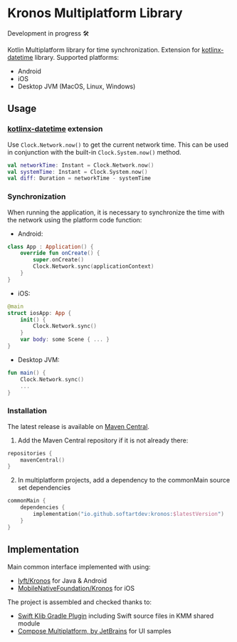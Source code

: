 # Kronos Multiplatform Library
Development in progress 🛠

Kotlin Multiplatform library for time synchronization. 
Extension for [kotlinx-datetime](https://github.com/Kotlin/kotlinx-datetime) library.
Supported platforms:
- Android
- iOS
- Desktop JVM (MacOS, Linux, Windows)
## Usage
### [kotlinx-datetime](https://github.com/Kotlin/kotlinx-datetime) extension
Use `Clock.Network.now()` to get the current network time. 
This can be used in conjunction with the built-in `Clock.System.now()` method.
```kotlin
val networkTime: Instant = Clock.Network.now()
val systemTime: Instant = Clock.System.now()
val diff: Duration = networkTime - systemTime
```
### Synchronization
When running the application, it is necessary to synchronize the time with the network using the platform code function:
- Android:
```kotlin
class App : Application() {
    override fun onCreate() {
        super.onCreate()
        Clock.Network.sync(applicationContext)
    }
}
```
- iOS:
```swift
@main
struct iosApp: App {
    init() {
        Clock.Network.sync()
    }
    var body: some Scene { ... }
}
```
- Desktop JVM:
```kotlin
fun main() {
    Clock.Network.sync()
    ...
}
```
### Installation
The latest release is available on [Maven Central](https://repo1.maven.org/maven2/io/github/softartdev/kronos/).
1. Add the Maven Central repository if it is not already there:
```kotlin
repositories {
    mavenCentral()
}
```
2. In multiplatform projects, add a dependency to the commonMain source set dependencies
```kotlin
commonMain {
    dependencies {
        implementation("io.github.softartdev:kronos:$latestVersion")
    }
}
```
## Implementation
Main common interface implemented with using:
- [lyft/Kronos](https://github.com/lyft/Kronos-Android) for Java & Android
- [MobileNativeFoundation/Kronos](https://github.com/MobileNativeFoundation/Kronos) for iOS

The project is assembled and checked thanks to:
- [Swift Klib Gradle Plugin](https://github.com/ttypic/swift-klib-plugin) including Swift source files in KMM shared module
- [Compose Multiplatform, by JetBrains](https://github.com/JetBrains/compose-jb) for UI samples